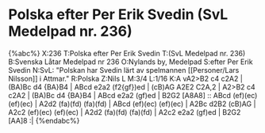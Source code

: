 # Polska efter Per Erik Svedin (SvL Medelpad nr. 236)

{%abc%}
X:236
T:Polska efter Per Erik Svedin
T:(SvL Medelpad nr. 236)
B:Svenska Låtar Medelpad nr 236
O:Nylands by, Medelpad
S:efter Per Erik Svedin
N:SvL: "Polskan har Svedin lärt av spelmannen [[Personer/Lars Nilsson]] i Attmar."
R:Polska
Z:Nils L
M:3/4
L:1/16
K:A
vA2>B2 c4 c2A2 | (BA)Bc d4 {BA}B4 | ABcd e2a2 (f2{gf})ed | (cB)AG A2E2 C2A,2 |
 A2>B2 c4 c2A2 | (BA)Bc d4 {BA}B4 | ABcd e2a2 (gf)ed | B2G2 [A8A8] ::
ABcd (ef)(ec) (ef)(ec) | A2d2 (fa)(fd) (fa)(fd) | ABcd (ef)(ec) (ef)(ec) | A2Bc d2B2 (cB)AG |
A2c2 (ef)(ec) (ef)(ec) | A2d2 (fa)(fd) (fa)(fd) | A2c2 e2a2 (gf)ed | B2G2 [AA]8 :|
{%endabc%}
